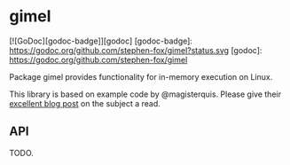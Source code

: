 # gimel

[![GoDoc][godoc-badge]][godoc]
[godoc-badge]: https://godoc.org/github.com/stephen-fox/gimel?status.svg
[godoc]: https://godoc.org/github.com/stephen-fox/gimel

Package gimel provides functionality for in-memory execution on Linux.

This library is based on example code by @magisterquis. Please give their
[excellent blog post](https://magisterquis.github.io/2018/03/31/in-memory-only-elf-execution.html)
on the subject a read.

## API
TODO.

